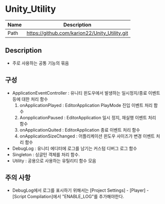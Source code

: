 # Unity_Utility
| Name | Description |
| --- | --- |
| Path  | https://github.com/karion22/Unity_Utility.git |

## Description
 - 주로 사용하는 공통 기능의 묶음

## 구성
 - ApplicationEventController : 유니티 윈도우에서 발생하는 일시정지/종료 이벤트 등에 대한 처리 함수
   1) onApplicationPlayed : EditorApplication PlayMode 진입 이벤트 처리 함수
   2) AonpplicationPaused<bool> : EditorApplication 일시 정지, 재실행 이벤트 처리 함수
   3) onApplicationQuited : EditorApplication 종료 이벤트 처리 함수
   4) onApplicationSizeChanged<Vector2> : 어플리케이션 윈도우 사이즈가 변경 이벤트 처리 함수
 - DebugLog : 유니티 에디터에 로그를 남기는 커스텀 디버그 로그 함수
 - Singleton : 싱글턴 객체를 처리 함수.
 - Utility : 공용으로 사용하는 유틸리티 함수 모음

## 주의 사항
 - DebugLog에서 로그를 표시하기 위해서는 [Project Settings] - [Player] - [Script Compilation]에서 "ENABLE_LOG"를 추가해야한다.
